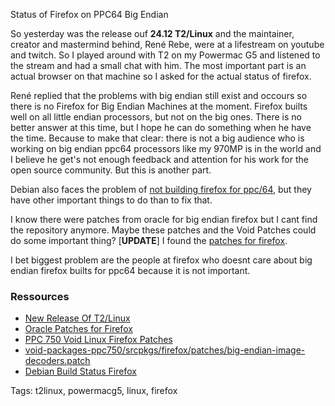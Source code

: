 Status of Firefox on PPC64 Big Endian

So yesterday was the release ouf **24.12 T2/Linux** and the maintainer, creator
and mastermind behind, René Rebe, were at a lifestream on youtube and twitch.
So I played around with T2 on my Powermac G5 and listened to the stream and 
had a small chat with him. The most important part is an actual browser on 
that machine so I asked for the actual status of firefox.

René replied that the problems with big endian still exist and  occours so there is no
Firefox for Big Endian Machines at the moment. Firefox builts well on all little endian
processors, but not on the big ones. There is no better answer at this time,
but I hope he can do something when he have the time. Because to make that
clear: there is not a big audience who is working on big endian ppc64 processors 
like my 970MP is in the world and I believe he get's not enough feedback and 
attention for his work for the open source community. But this is another part.

Debian also faces the problem of [not building firefox for ppc/64](https://buildd.debian.org/status/package.php?p=firefox&suite=sid), but they have
other important things to do than to fix that. 

I know there were patches from oracle for big endian firefox but I cant find 
the repository anymore. Maybe these patches and the Void Patches could do some
important thing? [**UPDATE**] I found the [patches for firefox](https://github.com/oracle/solaris-userland/tree/master/components/desktop/firefox/patches).

I bet biggest problem are the people at firefox who doesnt care about big endian
firefox builts for ppc64 because it is not important.

### Ressources

* [New Release Of T2/Linux](/new-release-of-t2linux.html)
* [Oracle Patches for Firefox](https://github.com/oracle/solaris-userland/tree/master/components/desktop/firefox/patches)
* [PPC 750 Void Linux Firefox Patches](https://github.com/void-ppc/void-packages-ppc750/tree/master/srcpkgs/firefox/patches)
* [void-packages-ppc750/srcpkgs/firefox/patches/big-endian-image-decoders.patch](https://github.com/void-ppc/void-packages-ppc750/blob/master/srcpkgs/firefox/patches/big-endian-image-decoders.patch)
* [Debian Build Status Firefox](https://buildd.debian.org/status/package.php?p=firefox&suite=sid)

Tags: t2linux, powermacg5, linux, firefox
